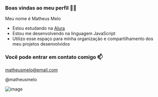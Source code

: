 ### Boas vindas ao meu perfil 💙💙

Meu nome é Matheus Melo 

- Estou estudando na [Alura](https://www.alura.com.br)
- Estou me desenvolvendo na linguagem JavaScript
- Utilizo esse espaço para minha organização e compartilhamento dos meu projetos desenvolvidos
  
### Você pode entrar em contato comigo 📫

matheusmelo@email.com

@matheusmelo

![image](https://github.com/matheusmelopereira/matheusmelopereira/assets/172533647/ddd4b20a-2c62-4d86-9abf-ca37cce6c818)

